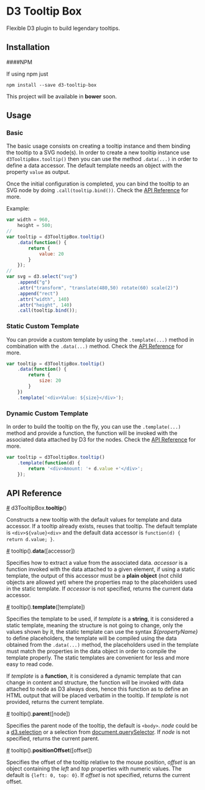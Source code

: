 # D3 Tooltip Box

Flexible D3 plugin to build legendary tooltips.

## Installation

####NPM

If using npm just

    npm install --save d3-tooltip-box

This project will be available in **bower** soon.

## Usage

### Basic

The basic usage consists on creating a tooltip instance and them binding the tooltip to a SVG node(s). In order to create a new tooltip instance use `d3TooltipBox.tooltip()` then you can use the method `.data(...)` in order to define a data accessor. The default template needs an object with the property `value` as output.

Once the initial configuration is completed, you can bind the tooltip to an SVG node by doing `.call(tooltip.bind())`. Check the [API Reference](#api-reference) for more.

Example:

```javascript
var width = 960,
    height = 500;
//
var tooltip = d3TooltipBox.tooltip()
    .data(function() {
        return {
            value: 20
        }
    });
//
var svg = d3.select("svg")
    .append("g")
    .attr("transform", "translate(480,50) rotate(60) scale(2)")
    .append("rect")
    .attr("width", 140)
    .attr("height", 140)
    .call(tooltip.bind());
```

### Static Custom Template

You can provide a custom template by using the `.template(...)` method in combination with the `.data(...)` method. Check the [API Reference](#api-reference) for more.

```javascript
var tooltip = d3TooltipBox.tooltip()
    .data(function() {
        return {
            size: 20
        }
    })
    .template('<div>Value: ${size}</div>');
```


### Dynamic Custom Template

In order to build the tooltip on the fly, you can use the `.template(...)` method and provide a function, the function will be invoked with the associated data attached by D3 for the nodes. Check the [API Reference](#api-reference) for more.

```javascript
var tooltip = d3TooltipBox.tooltip()
    .template(function(d) {
        return '<div>Amount: '+ d.value +'</div>';
    });
```

## API Reference

<a name="tooltip" href="#pie">#</a> d3TooltipBox.<b>tooltip</b>()

Constructs a new tooltip with the default values for template and data accessor. If a tooltip already exists, reuses that tooltip. The default template is `<div>${value}<div>` and the default data accessor is `function(d) { return d.value; }`.

<a name="data" href="#data">#</a> tooltip().<b>data</b>([accessor])

Specifies how to extract a value from the associated data. *accessor* is a function invoked with the data attached to a given element, if using a static template, the output of this accessor must be a **plain object** (not child objects are allowed yet) where the properties map to the placeholders used in the static template. If *accessor* is not specified, returns the current data accessor.

<a name="template" href="#template">#</a> tooltip().<b>template</b>([template])

Specifies the template to be used, if *template* is a **string**, it is considered a static template, meaning the structure is not going to change, only the values shown by it, the static template can use the syntax *${propertyName}* to define placeholders, the template will be compiled using the data obtained from the `.data(...)` method, the placeholders used in the template must match the properties in the data object in order to compile the template properly. The static templates are convenient for less and more easy to read code.

If *template* is a **function**, it is considered a dynamic template that can change in content and structure, the function will be invoked with data attached to node as D3 always does, hence this function as to define an HTML output that will be placed verbatim in the tooltip. If *template* is not provided, returns the current template.

<a name="parent" href="#parent">#</a> tooltip().<b>parent</b>([node])

Specifies the parent node of the tooltip, the default is `<body>`. *node* could be a [d3.selection](https://github.com/d3/d3/wiki/Selections#d3_select) or a selection from [document.querySelector](https://developer.mozilla.org/en-US/docs/Web/API/Document/querySelector). If *node* is not specified, returns the current parent.

<a name="positionOffset" href="#positionOffset">#</a> tooltip().<b>positionOffset</b>([offset])

Specifies the offset of the tooltip relative to the mouse position, *offset* is an object containing the *left* and *top* properties with numeric values. The default is `{left: 0, top: 0}`. If *offset* is not specified, returns the current offset.